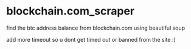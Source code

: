 # blockchain.com_scraper
find the btc address balance from blockchain.com using beautiful soup

add more timeout so u dont get timed out or banned from the site :)
